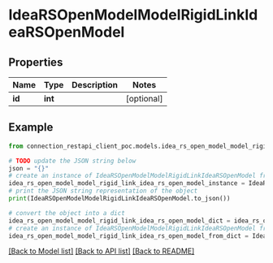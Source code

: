 # IdeaRSOpenModelModelRigidLinkIdeaRSOpenModel


## Properties

Name | Type | Description | Notes
------------ | ------------- | ------------- | -------------
**id** | **int** |  | [optional] 

## Example

```python
from connection_restapi_client_poc.models.idea_rs_open_model_model_rigid_link_idea_rs_open_model import IdeaRSOpenModelModelRigidLinkIdeaRSOpenModel

# TODO update the JSON string below
json = "{}"
# create an instance of IdeaRSOpenModelModelRigidLinkIdeaRSOpenModel from a JSON string
idea_rs_open_model_model_rigid_link_idea_rs_open_model_instance = IdeaRSOpenModelModelRigidLinkIdeaRSOpenModel.from_json(json)
# print the JSON string representation of the object
print(IdeaRSOpenModelModelRigidLinkIdeaRSOpenModel.to_json())

# convert the object into a dict
idea_rs_open_model_model_rigid_link_idea_rs_open_model_dict = idea_rs_open_model_model_rigid_link_idea_rs_open_model_instance.to_dict()
# create an instance of IdeaRSOpenModelModelRigidLinkIdeaRSOpenModel from a dict
idea_rs_open_model_model_rigid_link_idea_rs_open_model_from_dict = IdeaRSOpenModelModelRigidLinkIdeaRSOpenModel.from_dict(idea_rs_open_model_model_rigid_link_idea_rs_open_model_dict)
```
[[Back to Model list]](../README.md#documentation-for-models) [[Back to API list]](../README.md#documentation-for-api-endpoints) [[Back to README]](../README.md)


